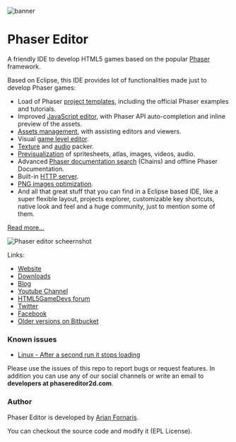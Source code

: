 ![banner](https://github.com/PhaserEditor2D/PhaserEditor/blob/master/art/logo/banner.png)

# Phaser Editor

A friendly IDE to develop HTML5 games based on the popular [Phaser][phaser] framework.

Based on Eclipse, this IDE provides lot of functionalities made just to develop Phaser games:

* Load of Phaser [project templates][ProjectTemplates], including the official Phaser examples and tutorials.
* Improved [JavaScript editor][JSEditor], with Phaser API auto-completion and inline preview of the assets.
* [Assets management][AssetPack], with assisting editors and viewers.
* Visual [game level editor][Canvas].
* [Texture][Atlas] and [audio][AudioSprites] packer.
* [Previsualization][Preview] of spritesheets, atlas, images, videos, audio.
* Advanced [Phaser documentation search][Chains] (Chains) and offline Phaser Documentation.
* Built-in [HTTP server][HttpServer].
* [PNG images optimization][OptiPNG].
* And all that great stuff that you can find in a Eclipse based IDE, like a super flexible layout, projects explorer, customizable key shortcuts, native look and feel and a huge community, just to mention some of them.

[Read more...][pe_features]

![Phaser editor scheernshot](https://github.com/PhaserEditor2D/PhaserEditor/raw/master/screens/header.png "Screenshot")

Links:

* [Website][pe_website]
* [Downloads][pe_downloads]
* [Blog][pe_blog]
* [Youtube Channel][pe_youtube]
* [HTML5GameDevs forum][html5gamedevs]
* [Twitter][pe_twitter]
* [Facebook][pe_facebook]
* [Older versions on Bitbucket][bitbucket]


### Known issues

* [Linux - After a second run it stops loading](https://github.com/PhaserEditor2D/PhaserEditor/issues/10)

Please use the issues of this repo to report bugs or request features. In addition you can use any of our social channels or write an email to **developers at phasereditor2d.com**.


### Author

Phaser Editor is developed by [Arian Fornaris][pe_twitter].

You can checkout the source code and modify it (EPL License).


[phaser]: https://phaser.io
[bitbucket]: https://bitbucket.org/boniatillo/phasereditor
[pe_website]: https://phasereditor2d.com
[pe_blog]: https://phasereditor2d.com/blog
[pe_features]: https://phasereditor2d.com/blog/features
[html5gamedevs]: http://www.html5gamedevs.com/profile/8392-arian-fornaris
[pe_youtube]: https://www.youtube.com/playlist?list=PLB8gI_5U0MvCJuhPv-LBdi_a9PQxYxFqK
[pe_twitter]: https://twitter.com/PhaserEditor2D
[pe_facebook]: https://www.facebook.com/phasereditor/
[pe_downloads]: https://phasereditor2d.com/blog/downloads
[ProjectTemplates]: https://phasereditor2d.com/docs/first-steps.html#create-a-project
[JSEditor]: https://phasereditor2d.com/docs/jseditor.html
[AssetPack]: https://phasereditor2d.com/docs/assets-manager.html
[Atlas]: https://phasereditor2d.com/docs/texture-packer.html
[Preview]: https://phasereditor2d.com/docs/preview-window.html
[Chains]: https://phasereditor2d.com/docs/chains.html
[HttpServer]: https://phasereditor2d.com/docs/first-steps.html#run-the-game
[OptiPNG]: https://phasereditor2d.com/docs/optipng.html
[Canvas]: https://phasereditor2d.com/docs/canvas.html
[AudioSprites]: https://phasereditor2d.com/docs/audio-sprites.html

